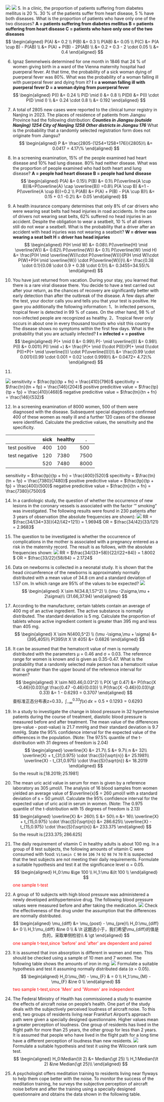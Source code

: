 ![](图像/1.png)
![](图像/2.png)
5. In a clinic, the proportion of patients suffering from diabetes mellitus is 20 %. 30 % of the patients suffer from heart disease, 5 % have both diseases. What is the proportion of patients who have only one of the two diseases?
**A = patients suffering from diabetes mellitus 
B = patients suffering from heart disease
C = patients who have only one of the two diseases**
$$
\begin{aligned}
    P(A) &= 0.2 \\
    P(B) &= 0.3 \\
    P(AB) &=  0.05 \\
    P(C) &= P(A \cup B) - P(AB) \\
    &= P(A) + P(B) - 2P(AB) \\
    &= 0.2 + 0.3 - 2 \cdot 0.05 \\
    &= 0.4 
\end{aligned}
$$

6. Ignaz Semmelweis determined for one month in 1846 that 24 % of women giving birth in a ward of the Vienna maternity hospital had puerperal fever. At that time, the probability of a sick woman dying of puerperal fever was 80%. What was the probability of a woman falling ill with puerperal fever and dying from it?
**I = a woman falling ill with puerperal fever
D = a woman dying from puerperal fever**
$$
\begin{aligned}
    P(I) &= 0.24 \\
    P(D \mid I) &= 0.8 \\
    P(DI) &= P(I) \cdot P(D \mid I) \\
    &= 0.24 \cdot 0.8 \\
    &= 0.192
\end{aligned}
$$

7. A total of 2805 new cases were reported to the clinical tumor registry in Nanjing in 2023. The places of residence of patients from Jiangsu Province had the following distribution:
***Counties in Jiangsu (outside Nanjing) 1254 
City of Nanjing 1258
Other districts in Jiangsu 176***
What is the probability that a randomly selected registration form does not originate from Jiangsu?
$$
\begin{aligned}
    P &= \frac{2805-(1254+1258+176)}{2805}\\
    &= 0.0417 = 4.17\%
\end{aligned}
$$

8. In a screening examination, 15% of the people examined had heart disease and 10% had lung disease. 80% had neither disease. What was the proportion of people examined who had both heart and lung disease?
**A = people had heart disease
B = people had lund disease**
$$
\begin{aligned}
    P(A) &= 0.15\\
    P(B) &= 0.1\\
    P(\overline{A \cup B})&=P(\overline{A} \cap \overline{B}) =0.8\\
    P(A \cup B) &=1 - P(\overline{A \cup B})=0.2 \\
    P(AB) &= P(A) + P(B) - P(A \cup B)\\
    &= 0.15 + 0.1 -0.2\\
    &= 0.05
\end{aligned}
$$

9. A health insurance company determines that only 8% of car drivers who were wearing seat belts had head injuries in road accidents. In the case of drivers not wearing seat belts, 62% suffered no head injuries in an accident.
Despite the obligation to wear a seatbelt, 10 % of all drivers still do not wear a seatbelt.
What is the probability that a driver after an accident with head injuries was not wearing a seatbelt?
**W = driver was wearing a seat belt
H = driver has head injuries**
$$
\begin{aligned}
    P(H \mid W) &= 0.08\\
    P(\overline{H} \mid \overline{W}) &= 0.62\\
    P(\overline{W}) &= 0.1\\
    P(\overline{W} \mid H) &= \frac{P(H \mid \overline{W})\cdot P(\overline{W})}{P(H \mid W)\cdot P(W)+P(H \mid \overline{W}) \cdot P(\overline{W})}\\
    &= \frac{0.38 \cdot 0.1}{0.08 \cdot 0.9 + 0.38 \cdot 0.1}\\
    &= 0.3455=34.55\%
\end{aligned}
$$

10.  You have just returned from vacation. During your stay, you learned that there is a rare viral disease there. You decide to have a test carried out after your return, as the chances of recovery are significantly better with early detection than after the outbreak of the disease. A few days after the test, your doctor calls you and tells you that your test is positive. He gave you additionally the following information:
1、In infected persons, tropical fever is detected in 99 % of cases.
On the other hand, 98 % of non-infected people are recognized as healthy.
2、Tropical fever only occurs in about one in every thousand tourists who visit this country
The disease shows no symptoms within the first few days.
What is the probability that you are actually infected?
**I = infected
\+ = postive**
$$
\begin{aligned}
    P(+ \mid I) &= 0.99\\
    P(- \mid \overline{I}) &= 0.98\\
    P(I) &= 0.001\\
    P(I \mid +) &= \frac{P(+ \mid I)\cdot P(I)}{P(+ \mid I)\cdot P(I)+P(+ \mid \overline{I}) \cdot P(\overline{I})}\\
    &= \frac{0.99 \cdot 0.001}{0.99 \cdot 0.001 + 0.02 \cdot 0.999}\\
    &= 0.0472= 4.72\%
\end{aligned}
$$

11. 
![](图像/11.png)
sensitivity = $\frac{tp}{tp + fn} = \frac{410}{796}$
specitivity = $\frac{tn}{tn + fp} = \frac{146}{204}$
positive predicitive value = $\frac{tp}{tp + fp} = \frac{410}{468}$
negative predicitive value = $\frac{tn}{tn + fn} = \frac{146}{532}$

12.  In a screening examination of 8000 women, 500 of them were diagnosed with the disease. Subsequent special diagnostics confirmed 400 of these women as really ill and a further 120 cases of the disease were identified. Calculate the predictive values, the sensitivity and the specificity.

||sick|healthy| .|
|-|-|-|-|
test positive|400|100|500|
test negative|120|7380|7500|
||520|7480|8000|

sensitivity = $\frac{tp}{tp + fn} = \frac{400}{520}$
specitivity = $\frac{tn}{tn + fp} = \frac{7380}{7480}$
positive predicitive value = $\frac{tp}{tp + fp} = \frac{400}{500}$
negative predicitive value = $\frac{tn}{tn + fn} = \frac{7380}{7500}$

14. In a cardiologic study, the question of whether the occurrence of new lesions in the coronary vessels is associated with the factor ‘“ smoking“ was investigated. The following results were found in 230 patients
after 3 years of observation (the absolute frequencies are shown):
![](图像/Snipaste_2024-02-27_08-56-49.png)
RR = $\frac{34/(34+33)}{42/(42+121)} = 1.9694$
OR = $\frac{34/42}{33/121} = 2.9683$

15. The question to be investigated is whether the occurrence of complications in the mother is associated with a pregnancy entered as a risk in the maternity record. The result is as follows, with the absolute
frequencies shown:
![](图像/Snipaste_2024-03-03_19-40-43.png)
RR = $\frac{34/(33+58)}{22/(22+84)} = 1.8002 $
OR = $\frac{33/22}{58/84} = 2.1724$

16. Data on newborns is collected in a neonatal study. It is shown that the head circumference of the newborns is approximately normally distributed with a mean value of 34.8 cm and a standard deviation of 1.57 cm.
In which range are 95% of the values to be expected?
![](图像/Snipaste_2024-03-03_20-21-44.png)
$$
\begin{aligned}
    X \sim N(34.8,1.57^2) \\
    (\mu -2\sigma,\mu + 2\sigma)\\
    (31.66,37.94)
\end{aligned}
$$

17. According to the manufacturer, certain tablets contain an average of 400 mg of an active ingredient. The active substance is normally distributed. The standard deviation is 5 mg. Calculate the proportion of tablets whose active ingredient content is greater than 395 mg and less than 405 mg.
$$
\begin{aligned}
    X \sim N(400,5^2) \\
    (\mu -\sigma,\mu + \sigma) &= (395,405)\\
    P(395\lt X \lt 405) &= 0.6826
\end{aligned}
$$

18. It can be assumed that the hematocrit value of men is normally distributed with the parameters µ = 0.46 and σ = 0.03. The reference range for women is known and is given as 0.35-0.47. What is the probability that a randomly selected male person has a hematocrit value that is greater than the upper bound of the reference interval for women?
$$
\begin{aligned}
    X \sim N(0.46,0.03^2) \\
    P(X \gt 0.47) &= P(\frac{X -0.46}{0.03}\gt \frac{0.47 -0.46}{0.03}) \\
    P(\frac{X -0.46}{0.03}\gt 0.33) &= 1 - 0.6293 = 0.3707
\end{aligned}
$$
查标准正态分布表z=0.33，$\int_{-\infty}^{0.33} f(x) \, dx = 0.5 + 0.1293 = 0.6293$

19. In a study to investigate the change in blood pressure in 32 hypertensive patients during the course of treatment, diastolic blood pressure is measured before and after treatment. The mean value of the differences (pre-value - post-value) is 21.7 mmHg and their standard deviation is 9.7 mmHg. State the 95% confidence interval for the expected value of the differences in the population.
(Note: The 97.5% quantile of the t-distribution with 31 degrees of freedom is 2.04)
$$
\begin{aligned}
    \overline{X} &= 21.7\\
    S &= 9.7\\
    n &= 32\\
    \overline{X} + t_{31,0.975} \cdot \frac{S}{\sqrt{n}} &= 25.1981\\
    \overline{X} - t_{31,0.975} \cdot \frac{S}{\sqrt{n}} &= 18.2019
\end{aligned}
$$
So the result is:$[18.2019;25.1981]$

20. The mean uric acid value in serum for men is given by a reference laboratory as 305 µmol/l. The analysis of 16 blood samples from women yielded an average value of $\overline{x}$ = 260 µmol/l with a standard deviation of s = 50 µmol/l. Calculate the 95% confidence interval for the expected value of uric acid in serum in women.
(Note: The 0.975 quantile of the t-distribution with 15 degrees of freedom is 2.13)
$$
\begin{aligned}
    \overline{X} &= 260\\
    S &= 50\\
    n &= 16\\
    \overline{X} + t_{15,0.975} \cdot \frac{S}{\sqrt{n}} &= 286.625\\
    \overline{X} - t_{15,0.975} \cdot \frac{S}{\sqrt{n}} &= 233.375
\end{aligned}
$$
So the result is:$[233.375;286.625]$

21. The daily requirement of vitamin C in healthy adults is about 100 mg. In a group of 8 test subjects, the following amounts of vitamin C were consumed with food:
`Vitamin C` `90` `84` `106` `74` `92` `98` `74` `70`
It is suspected that the test subjects are not meeting their daily requirements. Formulate a suitable hypothesis and test it at the significance level α = 0.05.
$$
\begin{aligned}
    H_0:\mu &\ge 100 \\
    H_1:\mu &\lt 100 \\
\end{aligned}
$$
<font color=red>one sample t-test</font>

22. A group of 10 subjects with high blood pressure was administered a newly developed antihypertensive
drug. The following blood pressure values were measured before and after taking the medication.
![](图像/22.png)
Check the effectiveness of the drug under the assumption that the differences are normally distributed.
$$
\begin{aligned}
    \mu_{diff} &= \mu_{post} - \mu_{pre}\\
    H_0:\mu_{diff} &= 0 \\
    H_1:\mu_{diff} &\ne 0 \\
    & \lt 这题选小于，我们希望\mu_{diff}的值是负的，采取单侧检验\\ 
    & \gt
\end{aligned}
$$
<font color=red>one sample t-test,since 'before' and 'after' are dependent and paired</font>

23. It is assumed that iron absorption is different in women and men. This should be checked using a sample
of 10 men and 7 women. The following table shows the amounts of iron in mg:
![](图像/23.png)
Formulate a suitable hypothesis and test it assuming normally distributed data (α = 0.05).
$$
\begin{aligned}
    H_0:\mu_{M} - \mu_{F} & = 0 \\
    H_1:\mu_{M} - \mu_{F} &\ne 0 \\
\end{aligned}
$$
<font color=red>two sample t-test,since 'Men' and 'Women' are independent</font>

24. The Federal Ministry of Health has commissioned a study to examine the effects of aircraft noise on people’s health. One part of the study deals with the subjectively perceived loudness of aircraft noise. To this end, two groups of residents living near Frankfurt Airport’s approach path were given a specially designed questionnaire. Higher values mean a greater perception of loudness. One group of residents has lived in the flight path for more than 25 years, the other group for less than 2 years. It is assumed that people who have lived in the flight path for a long time have a different perception of loudness than new residents.
![](图像/24.png)
Formulate a suitable hypothesis and test it using the Wilcoxon rank sum test.
$$
\begin{aligned}
    H_0:Median(\lt 2) &= Median(\gt 25) \\
    H_1:Median(\lt 2) &\ne Median(\gt 25)\\
\end{aligned}
$$

25. A psychologist offers meditation training to residents living near flyways to help them cope better with the noise. To monitor the success of the meditation training, he surveys the subjective perception of aircraft noise before and after the training using a specially designed questionnaire and obtains the data shown in the following table.